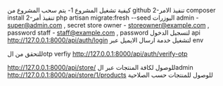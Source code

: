 كيفية تشغيل المشروع
1- يتم سحب المشروع من github
2-تنفيذ الامر composer install
2-تنفيذ أمر php artisan migrate:fresh --seed
اليوزرات 
admin - super@admin.com , secret
store owner - storeowner@example.com , password
staff - staff@example.com , password
لتسجيل الدخول 
api 
http://127.0.0.1:8000/api/auth/login
لتشغيل خدمة ارسال الايميل عبر env

للتحقق من الotp verfiy
http://127.0.0.1:8000/api/auth/verify-otp

http://127.0.0.1:8000/api/store/
للوصول لكافة المنتجات عبر الadmin
http://127.0.0.1:8000/api/store/1/products
للوصول للمنتجات حسب الصلاحية
